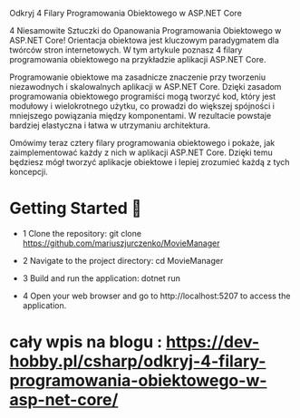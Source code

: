 ﻿
Odkryj 4 Filary Programowania Obiektowego w ASP.NET Core

4 Niesamowite Sztuczki do Opanowania Programowania Obiektowego w ASP.NET Core! Orientacja obiektowa jest kluczowym paradygmatem dla twórców stron internetowych. W tym artykule poznasz 4 filary programowania obiektowego na przykładzie aplikacji ASP.NET Core.

Programowanie obiektowe ma zasadnicze znaczenie przy tworzeniu niezawodnych i skalowalnych aplikacji w ASP.NET Core. Dzięki zasadom programowania obiektowego programiści mogą tworzyć kod, który jest modułowy i wielokrotnego użytku, co prowadzi do większej spójności i mniejszego powiązania między komponentami. W rezultacie powstaje bardziej elastyczna i łatwa w utrzymaniu architektura.

Omówimy teraz cztery filary programowania obiektowego i pokaże, jak zaimplementować każdy z nich w aplikacji ASP.NET Core. Dzięki temu będziesz mógł tworzyć aplikacje obiektowe i lepiej zrozumieć każdą z tych koncepcji.

# Getting Started 🚀
- 1 Clone the repository: 
git clone https://github.com/mariuszjurczenko/MovieManager

- 2 Navigate to the project directory: 
cd MovieManager

- 3 Build and run the application: 
dotnet run

- 4 Open your web browser and go to http://localhost:5207 to access the application.

 # cały wpis na blogu : https://dev-hobby.pl/csharp/odkryj-4-filary-programowania-obiektowego-w-asp-net-core/

